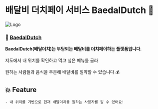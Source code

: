 #  배달비 더치페이 서비스 BaedalDutch 🛵
![Logo](https://user-images.githubusercontent.com/92617810/164979297-a5b6edd2-d079-44dd-abc3-06e8ae3c66bf.png)
### 🔗  [BaedalDutch](https://google.com)
**BaedalDutch(배달더치)는 부담되는 배달비를 더치페이하는 플랫폼입니다.** <br>
<br>
지도에서 내 위치를 확인하고 먹고 싶은 메뉴를 골라 <br>
<br>
원하는 사람들과 음식을 주문해 배달비를 절약할 수 있습니다 💰

## 💥 Feature
	- 내 위치를 기반으로 현재 배달더치를 원하는 사용자를 알 수 있어요!









